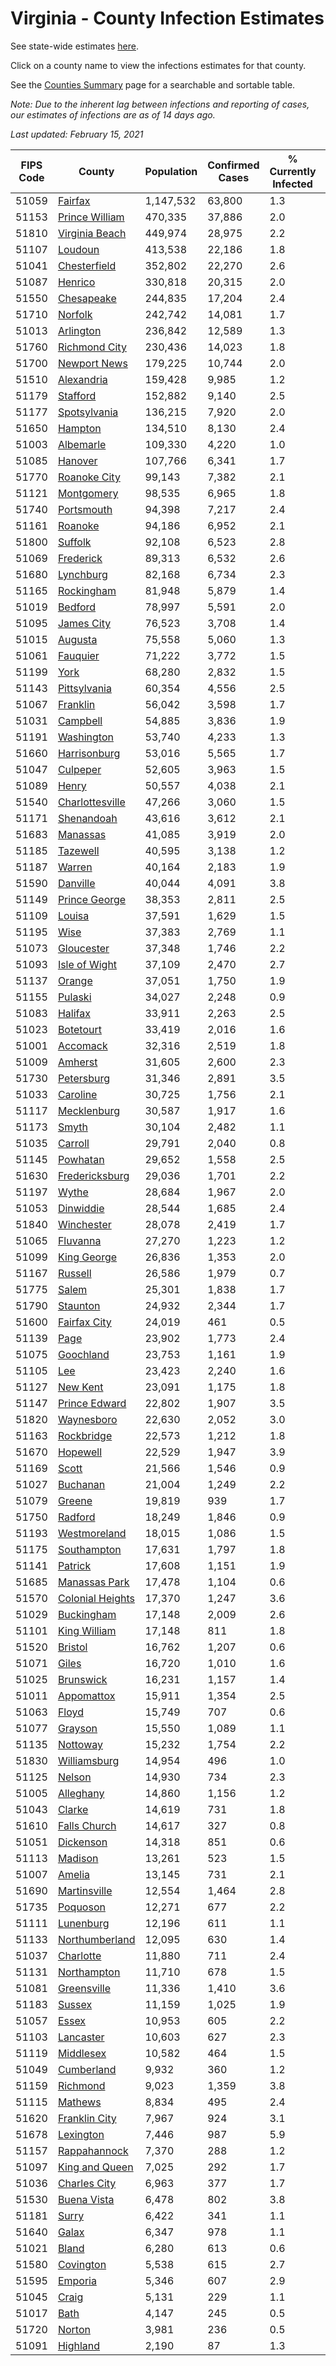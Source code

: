 # Virginia - County Infection Estimates

See state-wide estimates [here](/infections/us-va).

Click on a county name to view the infections estimates for that county.

See the [Counties Summary](/infections/summary-counties) page for a searchable and sortable table.

*Note: Due to the inherent lag between infections and reporting of cases, our estimates of infections are as of 14 days ago.*

*Last updated: February 15, 2021*

|   FIPS Code |                               County |   Population |   Confirmed Cases |   % Currently Infected |   % Total Infected |
|-------------|--------------------------------------|--------------|-------------------|------------------------|--------------------|
|       51059 |                   [Fairfax](fairfax) |    1,147,532 |            63,800 |                    1.3 |               19.8 |
|       51153 |     [Prince William](prince-william) |      470,335 |            37,886 |                    2.0 |               28.1 |
|       51810 |     [Virginia Beach](virginia-beach) |      449,974 |            28,975 |                    2.2 |               20.4 |
|       51107 |                   [Loudoun](loudoun) |      413,538 |            22,186 |                    1.8 |               18.3 |
|       51041 |         [Chesterfield](chesterfield) |      352,802 |            22,270 |                    2.6 |               20.3 |
|       51087 |                   [Henrico](henrico) |      330,818 |            20,315 |                    2.0 |               20.6 |
|       51550 |             [Chesapeake](chesapeake) |      244,835 |            17,204 |                    2.4 |               22.3 |
|       51710 |                   [Norfolk](norfolk) |      242,742 |            14,081 |                    1.7 |               18.7 |
|       51013 |               [Arlington](arlington) |      236,842 |            12,589 |                    1.3 |               19.1 |
|       51760 |       [Richmond City](richmond-city) |      230,436 |            14,023 |                    1.8 |               20.3 |
|       51700 |         [Newport News](newport-news) |      179,225 |            10,744 |                    2.0 |               19.0 |
|       51510 |             [Alexandria](alexandria) |      159,428 |             9,985 |                    1.2 |               23.0 |
|       51179 |                 [Stafford](stafford) |      152,882 |             9,140 |                    2.5 |               19.3 |
|       51177 |         [Spotsylvania](spotsylvania) |      136,215 |             7,920 |                    2.0 |               19.1 |
|       51650 |                   [Hampton](hampton) |      134,510 |             8,130 |                    2.4 |               19.0 |
|       51003 |               [Albemarle](albemarle) |      109,330 |             4,220 |                    1.0 |               12.5 |
|       51085 |                   [Hanover](hanover) |      107,766 |             6,341 |                    1.7 |               18.8 |
|       51770 |         [Roanoke City](roanoke-city) |       99,143 |             7,382 |                    2.1 |               23.3 |
|       51121 |             [Montgomery](montgomery) |       98,535 |             6,965 |                    1.8 |               21.4 |
|       51740 |             [Portsmouth](portsmouth) |       94,398 |             7,217 |                    2.4 |               24.9 |
|       51161 |                   [Roanoke](roanoke) |       94,186 |             6,952 |                    2.1 |               22.8 |
|       51800 |                   [Suffolk](suffolk) |       92,108 |             6,523 |                    2.8 |               22.9 |
|       51069 |               [Frederick](frederick) |       89,313 |             6,532 |                    2.6 |               23.5 |
|       51680 |               [Lynchburg](lynchburg) |       82,168 |             6,734 |                    2.3 |               25.4 |
|       51165 |             [Rockingham](rockingham) |       81,948 |             5,879 |                    1.4 |               24.1 |
|       51019 |                   [Bedford](bedford) |       78,997 |             5,591 |                    2.0 |               21.9 |
|       51095 |             [James City](james-city) |       76,523 |             3,708 |                    1.4 |               16.2 |
|       51015 |                   [Augusta](augusta) |       75,558 |             5,060 |                    1.3 |               20.9 |
|       51061 |                 [Fauquier](fauquier) |       71,222 |             3,772 |                    1.5 |               17.6 |
|       51199 |                         [York](york) |       68,280 |             2,832 |                    1.5 |               13.1 |
|       51143 |         [Pittsylvania](pittsylvania) |       60,354 |             4,556 |                    2.5 |               23.4 |
|       51067 |                 [Franklin](franklin) |       56,042 |             3,598 |                    1.7 |               19.6 |
|       51031 |                 [Campbell](campbell) |       54,885 |             3,836 |                    1.9 |               21.4 |
|       51191 |             [Washington](washington) |       53,740 |             4,233 |                    1.3 |               24.4 |
|       51660 |         [Harrisonburg](harrisonburg) |       53,016 |             5,565 |                    1.7 |               37.3 |
|       51047 |                 [Culpeper](culpeper) |       52,605 |             3,963 |                    1.5 |               26.5 |
|       51089 |                       [Henry](henry) |       50,557 |             4,038 |                    2.1 |               25.2 |
|       51540 |   [Charlottesville](charlottesville) |       47,266 |             3,060 |                    1.5 |               20.1 |
|       51171 |             [Shenandoah](shenandoah) |       43,616 |             3,612 |                    2.1 |               28.3 |
|       51683 |                 [Manassas](manassas) |       41,085 |             3,919 |                    2.0 |               36.6 |
|       51185 |                 [Tazewell](tazewell) |       40,595 |             3,138 |                    1.2 |               23.6 |
|       51187 |                     [Warren](warren) |       40,164 |             2,183 |                    1.9 |               17.8 |
|       51590 |                 [Danville](danville) |       40,044 |             4,091 |                    3.8 |               31.4 |
|       51149 |       [Prince George](prince-george) |       38,353 |             2,811 |                    2.5 |               23.3 |
|       51109 |                     [Louisa](louisa) |       37,591 |             1,629 |                    1.5 |               14.2 |
|       51195 |                         [Wise](wise) |       37,383 |             2,769 |                    1.1 |               22.9 |
|       51073 |             [Gloucester](gloucester) |       37,348 |             1,746 |                    2.2 |               14.5 |
|       51093 |       [Isle of Wight](isle-of-wight) |       37,109 |             2,470 |                    2.7 |               21.7 |
|       51137 |                     [Orange](orange) |       37,051 |             1,750 |                    1.9 |               15.1 |
|       51155 |                   [Pulaski](pulaski) |       34,027 |             2,248 |                    0.9 |               20.4 |
|       51083 |                   [Halifax](halifax) |       33,911 |             2,263 |                    2.5 |               20.4 |
|       51023 |               [Botetourt](botetourt) |       33,419 |             2,016 |                    1.6 |               18.8 |
|       51001 |                 [Accomack](accomack) |       32,316 |             2,519 |                    1.8 |               31.9 |
|       51009 |                   [Amherst](amherst) |       31,605 |             2,600 |                    2.3 |               25.4 |
|       51730 |             [Petersburg](petersburg) |       31,346 |             2,891 |                    3.5 |               29.6 |
|       51033 |                 [Caroline](caroline) |       30,725 |             1,756 |                    2.1 |               18.1 |
|       51117 |           [Mecklenburg](mecklenburg) |       30,587 |             1,917 |                    1.6 |               21.5 |
|       51173 |                       [Smyth](smyth) |       30,104 |             2,482 |                    1.1 |               25.6 |
|       51035 |                   [Carroll](carroll) |       29,791 |             2,040 |                    0.8 |               22.2 |
|       51145 |                 [Powhatan](powhatan) |       29,652 |             1,558 |                    2.5 |               16.1 |
|       51630 |     [Fredericksburg](fredericksburg) |       29,036 |             1,701 |                    2.2 |               19.6 |
|       51197 |                       [Wythe](wythe) |       28,684 |             1,967 |                    2.0 |               21.3 |
|       51053 |               [Dinwiddie](dinwiddie) |       28,544 |             1,685 |                    2.4 |               18.7 |
|       51840 |             [Winchester](winchester) |       28,078 |             2,419 |                    1.7 |               28.4 |
|       51065 |                 [Fluvanna](fluvanna) |       27,270 |             1,223 |                    1.2 |               15.1 |
|       51099 |           [King George](king-george) |       26,836 |             1,353 |                    2.0 |               16.2 |
|       51167 |                   [Russell](russell) |       26,586 |             1,979 |                    0.7 |               22.9 |
|       51775 |                       [Salem](salem) |       25,301 |             1,838 |                    1.7 |               22.5 |
|       51790 |                 [Staunton](staunton) |       24,932 |             2,344 |                    1.7 |               29.2 |
|       51600 |         [Fairfax City](fairfax-city) |       24,019 |               461 |                    0.5 |                6.7 |
|       51139 |                         [Page](page) |       23,902 |             1,773 |                    2.4 |               25.5 |
|       51075 |               [Goochland](goochland) |       23,753 |             1,161 |                    1.9 |               16.5 |
|       51105 |                           [Lee](lee) |       23,423 |             2,240 |                    1.6 |               29.4 |
|       51127 |                 [New Kent](new-kent) |       23,091 |             1,175 |                    1.8 |               16.0 |
|       51147 |       [Prince Edward](prince-edward) |       22,802 |             1,907 |                    3.5 |               27.5 |
|       51820 |             [Waynesboro](waynesboro) |       22,630 |             2,052 |                    3.0 |               28.2 |
|       51163 |             [Rockbridge](rockbridge) |       22,573 |             1,212 |                    1.8 |               16.2 |
|       51670 |                 [Hopewell](hopewell) |       22,529 |             1,947 |                    3.9 |               27.7 |
|       51169 |                       [Scott](scott) |       21,566 |             1,546 |                    0.9 |               22.1 |
|       51027 |                 [Buchanan](buchanan) |       21,004 |             1,249 |                    2.2 |               18.3 |
|       51079 |                     [Greene](greene) |       19,819 |               939 |                    1.7 |               15.1 |
|       51750 |                   [Radford](radford) |       18,249 |             1,846 |                    0.9 |               31.4 |
|       51193 |         [Westmoreland](westmoreland) |       18,015 |             1,086 |                    1.5 |               19.6 |
|       51175 |           [Southampton](southampton) |       17,631 |             1,797 |                    1.8 |               34.2 |
|       51141 |                   [Patrick](patrick) |       17,608 |             1,151 |                    1.9 |               20.4 |
|       51685 |       [Manassas Park](manassas-park) |       17,478 |             1,104 |                    0.6 |               24.6 |
|       51570 | [Colonial Heights](colonial-heights) |       17,370 |             1,247 |                    3.6 |               23.3 |
|       51029 |             [Buckingham](buckingham) |       17,148 |             2,009 |                    2.6 |               42.9 |
|       51101 |         [King William](king-william) |       17,148 |               811 |                    1.8 |               14.8 |
|       51520 |                   [Bristol](bristol) |       16,762 |             1,207 |                    0.6 |               22.2 |
|       51071 |                       [Giles](giles) |       16,720 |             1,010 |                    1.6 |               18.5 |
|       51025 |               [Brunswick](brunswick) |       16,231 |             1,157 |                    1.4 |               23.0 |
|       51011 |             [Appomattox](appomattox) |       15,911 |             1,354 |                    2.5 |               26.7 |
|       51063 |                       [Floyd](floyd) |       15,749 |               707 |                    0.6 |               14.0 |
|       51077 |                   [Grayson](grayson) |       15,550 |             1,089 |                    1.1 |               22.4 |
|       51135 |                 [Nottoway](nottoway) |       15,232 |             1,754 |                    2.2 |               36.1 |
|       51830 |         [Williamsburg](williamsburg) |       14,954 |               496 |                    1.0 |               11.4 |
|       51125 |                     [Nelson](nelson) |       14,930 |               734 |                    2.3 |               15.3 |
|       51005 |               [Alleghany](alleghany) |       14,860 |             1,156 |                    1.2 |               24.4 |
|       51043 |                     [Clarke](clarke) |       14,619 |               731 |                    1.8 |               16.0 |
|       51610 |         [Falls Church](falls-church) |       14,617 |               327 |                    0.8 |                8.6 |
|       51051 |               [Dickenson](dickenson) |       14,318 |               851 |                    0.6 |               18.2 |
|       51113 |                   [Madison](madison) |       13,261 |               523 |                    1.5 |               13.0 |
|       51007 |                     [Amelia](amelia) |       13,145 |               731 |                    2.1 |               17.6 |
|       51690 |         [Martinsville](martinsville) |       12,554 |             1,464 |                    2.8 |               36.7 |
|       51735 |                 [Poquoson](poquoson) |       12,271 |               677 |                    2.2 |               17.1 |
|       51111 |               [Lunenburg](lunenburg) |       12,196 |               611 |                    1.1 |               15.7 |
|       51133 |     [Northumberland](northumberland) |       12,095 |               630 |                    1.4 |               16.5 |
|       51037 |               [Charlotte](charlotte) |       11,880 |               711 |                    2.4 |               18.7 |
|       51131 |           [Northampton](northampton) |       11,710 |               678 |                    1.5 |               23.7 |
|       51081 |           [Greensville](greensville) |       11,336 |             1,410 |                    3.6 |               42.8 |
|       51183 |                     [Sussex](sussex) |       11,159 |             1,025 |                    1.9 |               32.2 |
|       51057 |                       [Essex](essex) |       10,953 |               605 |                    2.2 |               18.2 |
|       51103 |               [Lancaster](lancaster) |       10,603 |               627 |                    2.3 |               18.3 |
|       51119 |               [Middlesex](middlesex) |       10,582 |               464 |                    1.5 |               13.6 |
|       51049 |             [Cumberland](cumberland) |        9,932 |               360 |                    1.2 |               12.2 |
|       51159 |                 [Richmond](richmond) |        9,023 |             1,359 |                    3.8 |               56.0 |
|       51115 |                   [Mathews](mathews) |        8,834 |               495 |                    2.4 |               17.2 |
|       51620 |       [Franklin City](franklin-city) |        7,967 |               924 |                    3.1 |               37.7 |
|       51678 |               [Lexington](lexington) |        7,446 |               987 |                    5.9 |               38.9 |
|       51157 |         [Rappahannock](rappahannock) |        7,370 |               288 |                    1.2 |               12.7 |
|       51097 |     [King and Queen](king-and-queen) |        7,025 |               292 |                    1.7 |               13.3 |
|       51036 |         [Charles City](charles-city) |        6,963 |               377 |                    1.7 |               18.0 |
|       51530 |           [Buena Vista](buena-vista) |        6,478 |               802 |                    3.8 |               38.6 |
|       51181 |                       [Surry](surry) |        6,422 |               341 |                    1.1 |               17.0 |
|       51640 |                       [Galax](galax) |        6,347 |               978 |                    1.1 |               53.7 |
|       51021 |                       [Bland](bland) |        6,280 |               613 |                    0.6 |               30.2 |
|       51580 |               [Covington](covington) |        5,538 |               615 |                    2.7 |               33.9 |
|       51595 |                   [Emporia](emporia) |        5,346 |               607 |                    2.9 |               40.0 |
|       51045 |                       [Craig](craig) |        5,131 |               229 |                    1.1 |               14.0 |
|       51017 |                         [Bath](bath) |        4,147 |               245 |                    0.5 |               18.3 |
|       51720 |                     [Norton](norton) |        3,981 |               236 |                    0.5 |               18.6 |
|       51091 |                 [Highland](highland) |        2,190 |                87 |                    1.3 |               12.8 |